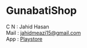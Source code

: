 # GunabatiShop <br> 
C N : Jahid Hasan <br>
Mail : jahidmeazi15@gmail.com <br>
App : [Playstore](https://play.google.com/store/apps/details?id=com.gunabatishop)

